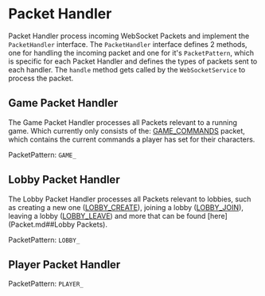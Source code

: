 # Packet Handler

Packet Handler process incoming WebSocket Packets and implement the `PacketHandler` interface. The `PacketHandler`
interface defines 2 methods, one for handling the incoming packet and one for it's `PacketPattern`, which is specific
for each Packet Handler and defines the types of packets sent to each handler. The `handle` method gets called by
the `WebSocketService` to process the packet.

## Game Packet Handler

The Game Packet Handler processes all Packets relevant to a running game. Which currently only consists of the:
[GAME_COMMANDS](Packet.md###GAME_COMMANDS) packet, which contains the current commands a player has set for their characters.

PacketPattern: `GAME_`

## Lobby Packet Handler

The Lobby Packet Handler processes all Packets relevant to lobbies, such as creating a new one 
([LOBBY_CREATE](Packet.md)), joining a lobby ([LOBBY_JOIN](Packet.md)), leaving a lobby ([LOBBY_LEAVE](Packet.md)) and
more that can be found [here](Packet.md##Lobby Packets).

PacketPattern: `LOBBY_`

## Player Packet Handler

PacketPattern: `PLAYER_`